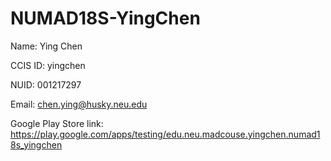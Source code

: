 # NUMAD18S-YingChen
Name: Ying Chen

CCIS ID: yingchen

NUID: 001217297

Email: chen.ying@husky.neu.edu

Google Play Store link: https://play.google.com/apps/testing/edu.neu.madcouse.yingchen.numad18s_yingchen


